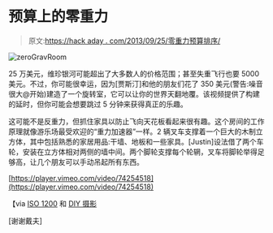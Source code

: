 # 预算上的零重力

> 原文:[https://hack aday . com/2013/09/25/零重力预算排序/](https://hackaday.com/2013/09/25/zero-gravity-sort-of-on-a-budget/)

![zeroGravRoom](../Images/789317c0ac351fe95e84e4b3d0fccb57.png)

25 万美元，维珍银河可能超出了大多数人的价格范围；甚至失重飞行也要 5000 美元。不过，你可能很幸运，因为[贾斯汀]和他的朋友们花了 350 美元(警告:噪音很大@开始)建造了一个旋转室，它可以让你的世界天翻地覆。该视频提供了构建的延时，但你可能会想要跳过 5 分钟来获得真正的乐趣。

这可能不是反重力，但抓住家具以防止飞向天花板看起来很有趣。这个房间的工作原理就像游乐场最受欢迎的“重力加速器”一样。2 辆叉车支撑着一个巨大的木制立方体，其中包括熟悉的家居用品:干墙、地板和一些家具。[Justin]设法借了两个车轮，安装在立方体相对两侧的墙中间。两个脚轮支撑每个轮辋，叉车将脚轮举得足够高，让几个朋友可以手动吊起所有东西。

[https://player.vimeo.com/video/74254518](https://player.vimeo.com/video/74254518)

【via [ISO 1200](http://www.iso1200.com/2013/09/diy-zero-gravity-350-spinning-set.html) 和 [DIY 摄影](http://www.diyphotography.net/gravity-defying-set-will-give-you-spiderman-powers)

[谢谢戴夫]